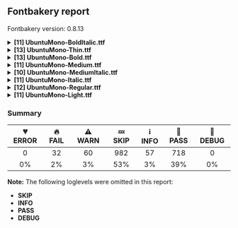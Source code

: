 ## Fontbakery report

Fontbakery version: 0.8.13

<details><summary><b>[11] UbuntuMono-BoldItalic.ttf</b></summary><div><details><summary>🔥 <b>FAIL:</b> Version format is correct in 'name' table? (<a href="https://font-bakery.readthedocs.io/en/stable/fontbakery/profiles/googlefonts.html#com.google.fonts/check/name/version_format">com.google.fonts/check/name/version_format</a>)</summary><div>


* 🔥 **FAIL** The NameID.VERSION_STRING (nameID=5) value must follow the pattern "Version X.Y" with X.Y greater than or equal to 1.000. Current version string is: "Version 0.869; ttfautohint (v1.8.4.7-5d5b)" [code: bad-version-strings]
</div></details><details><summary>🔥 <b>FAIL:</b> Copyright notices match canonical pattern in fonts (<a href="https://font-bakery.readthedocs.io/en/stable/fontbakery/profiles/googlefonts.html#com.google.fonts/check/font_copyright">com.google.fonts/check/font_copyright</a>)</summary><div>


* 🔥 **FAIL** Name Table entry: Copyright notices should match a pattern similar to: "Copyright 2019 The Familyname Project Authors (git url)"
But instead we have got:
"Copyright 2011, 2022, 2023 Canonical Ltd.  Licensed under the Ubuntu Font Licence 1.0" [code: bad-notice-format]
</div></details><details><summary>🔥 <b>FAIL:</b> Check if the vertical metrics of a family are similar to the same family hosted on Google Fonts. (<a href="https://font-bakery.readthedocs.io/en/stable/fontbakery/profiles/googlefonts.html#com.google.fonts/check/vertical_metrics_regressions">com.google.fonts/check/vertical_metrics_regressions</a>)</summary><div>


* 🔥 **FAIL** Ubuntu Mono Regular: OS/2 sTypoAscender is 932 when it should be 830 [code: bad-typo-ascender]
* 🔥 **FAIL** Ubuntu Mono Regular: OS/2 sTypoDescender is -189 when it should be -170 [code: bad-typo-descender]
* 🔥 **FAIL** Ubuntu Mono Regular: hhea Ascender is 932 when it should be 830 [code: bad-hhea-ascender]
* 🔥 **FAIL** Ubuntu Mono Regular: hhea Descender is -189 when it should be -170 [code: bad-hhea-descender]
</div></details><details><summary>🔥 <b>FAIL:</b> Checking correctness of monospaced metadata. (<a href="https://font-bakery.readthedocs.io/en/stable/fontbakery/profiles/name.html#com.google.fonts/check/monospace">com.google.fonts/check/monospace</a>)</summary><div>


* 🔥 **FAIL** The PANOSE numbers are incorrect for a monospaced font. Note: Family Type is set to 0, which does not seem right. [code: mono-bad-panose]
* ⚠ **WARN** The OpenType spec recomments at https://learn.microsoft.com/en-us/typography/opentype/spec/recom#hhea-table that hhea.numberOfHMetrics be set to 3 but this font has 1358 instead.
Please read https://github.com/fonttools/fonttools/issues/3014 to decide whether this makes sense for your font. [code: bad-numberOfHMetrics]
</div></details><details><summary>⚠ <b>WARN:</b> Glyphs are similiar to Google Fonts version? (<a href="https://font-bakery.readthedocs.io/en/stable/fontbakery/profiles/googlefonts.html#com.google.fonts/check/production_glyphs_similarity">com.google.fonts/check/production_glyphs_similarity</a>)</summary><div>


* ⚠ **WARN** Following glyphs differ greatly from Google Fonts version:
	* .notdef
	* A
	* AE
	* AEacute
	* Aacute
	* Abreve
	* Acircumflex
	* Adieresis
	* Agrave
	* Alpha and 999 more.

Use -F or --full-lists to disable shortening of long lists.
</div></details><details><summary>⚠ <b>WARN:</b> Ensure fonts have ScriptLangTags declared on the 'meta' table. (<a href="https://font-bakery.readthedocs.io/en/stable/fontbakery/profiles/googlefonts.html#com.google.fonts/check/meta/script_lang_tags">com.google.fonts/check/meta/script_lang_tags</a>)</summary><div>


* ⚠ **WARN** This font file does not have a 'meta' table. [code: lacks-meta-table]
</div></details><details><summary>⚠ <b>WARN:</b> Check font contains no unreachable glyphs (<a href="https://font-bakery.readthedocs.io/en/stable/fontbakery/profiles/universal.html#com.google.fonts/check/unreachable_glyphs">com.google.fonts/check/unreachable_glyphs</a>)</summary><div>


* ⚠ **WARN** The following glyphs could not be reached by codepoint or substitution rules:

	- IJacute

	- acute.asc

	- ampersand.001

	- caron.asc

	- circumflex.asc

	- eight_fraction_nine

	- f_i

	- f_l

	- five_fraction_nine

	- five_fraction_seven 

	- 11 more.

Use -F or --full-lists to disable shortening of long lists.
 [code: unreachable-glyphs]
</div></details><details><summary>⚠ <b>WARN:</b> Check if each glyph has the recommended amount of contours. (<a href="https://font-bakery.readthedocs.io/en/stable/fontbakery/profiles/universal.html#com.google.fonts/check/contour_count">com.google.fonts/check/contour_count</a>)</summary><div>


* ⚠ **WARN** This check inspects the glyph outlines and detects the total number of contours in each of them. The expected values are infered from the typical ammounts of contours observed in a large collection of reference font families. The divergences listed below may simply indicate a significantly different design on some of your glyphs. On the other hand, some of these may flag actual bugs in the font such as glyphs mapped to an incorrect codepoint. Please consider reviewing the design and codepoint assignment of these to make sure they are correct.

The following glyphs do not have the recommended number of contours:

	- Glyph name: uni0249	Contours detected: 3	Expected: 2

	- Glyph name: ltshade	Contours detected: 36	Expected: 46

	- Glyph name: shade	Contours detected: 72	Expected: 85

	- Glyph name: dkshade	Contours detected: 61	Expected: 73

	- Glyph name: dkshade	Contours detected: 61	Expected: 73

	- Glyph name: ltshade	Contours detected: 36	Expected: 46

	- Glyph name: shade	Contours detected: 72	Expected: 85 

	- Glyph name: uni0249	Contours detected: 3	Expected: 2
 [code: contour-count]
</div></details><details><summary>⚠ <b>WARN:</b> Does the font contain a soft hyphen? (<a href="https://font-bakery.readthedocs.io/en/stable/fontbakery/profiles/universal.html#com.google.fonts/check/soft_hyphen">com.google.fonts/check/soft_hyphen</a>)</summary><div>


* ⚠ **WARN** This font has a 'Soft Hyphen' character. [code: softhyphen]
</div></details><details><summary>⚠ <b>WARN:</b> Do any segments have colinear vectors? (<a href="https://font-bakery.readthedocs.io/en/stable/fontbakery/profiles/<Section: Outline Correctness Checks>.html#com.google.fonts/check/outline_colinear_vectors">com.google.fonts/check/outline_colinear_vectors</a>)</summary><div>


* ⚠ **WARN** The following glyphs have colinear vectors:

	* uni01CA (U+01CA): L<<158.0,440.0>--<120.0,283.0>> -> L<<120.0,283.0>--<52.0,0.0>>

	* uni01CA (U+01CA): L<<212.0,287.0>--<249.0,444.0>> -> L<<249.0,444.0>--<309.0,693.0>>

	* uni01CB (U+01CB): L<<169.0,440.0>--<129.0,279.0>> -> L<<129.0,279.0>--<62.0,0.0>> 

	* uni01CB (U+01CB): L<<222.0,287.0>--<257.0,432.0>> -> L<<257.0,432.0>--<319.0,693.0>> [code: found-colinear-vectors]
</div></details><details><summary>⚠ <b>WARN:</b> Do outlines contain any jaggy segments? (<a href="https://font-bakery.readthedocs.io/en/stable/fontbakery/profiles/<Section: Outline Correctness Checks>.html#com.google.fonts/check/outline_jaggy_segments">com.google.fonts/check/outline_jaggy_segments</a>)</summary><div>


* ⚠ **WARN** The following glyphs have jaggy segments:

	* M (U+004D): B<<417.0,272.0>-<452.0,408.0>-<486.0,544.0>>/L<<486.0,544.0>--<331.0,245.0>> = 13.365738317706885

	* Mu (U+039C): B<<417.0,272.0>-<452.0,408.0>-<486.0,544.0>>/L<<486.0,544.0>--<331.0,245.0>> = 13.365738317706885

	* W (U+0057): B<<189.5,421.0>-<155.0,285.0>-<120.0,149.0>>/B<<120.0,149.0>-<159.0,224.0>-<197.0,298.5>> = 13.04236869014117

	* Wacute (U+1E82): B<<189.5,421.0>-<155.0,285.0>-<120.0,149.0>>/B<<120.0,149.0>-<159.0,224.0>-<197.0,298.5>> = 13.04236869014117

	* Wcircumflex (U+0174): B<<189.5,421.0>-<155.0,285.0>-<120.0,149.0>>/B<<120.0,149.0>-<159.0,224.0>-<197.0,298.5>> = 13.04236869014117

	* Wdieresis (U+1E84): B<<189.5,421.0>-<155.0,285.0>-<120.0,149.0>>/B<<120.0,149.0>-<159.0,224.0>-<197.0,298.5>> = 13.04236869014117

	* Wgrave (U+1E80): B<<189.5,421.0>-<155.0,285.0>-<120.0,149.0>>/B<<120.0,149.0>-<159.0,224.0>-<197.0,298.5>> = 13.04236869014117

	* uni01CA (U+01CA): B<<155.0,318.5>-<156.0,372.0>-<158.0,440.0>>/L<<158.0,440.0>--<120.0,283.0>> = 11.92141873635303

	* uni01CB (U+01CB): B<<166.0,318.5>-<167.0,372.0>-<169.0,440.0>>/L<<169.0,440.0>--<129.0,279.0>> = 12.26779345018865

	* uni041C (U+041C): B<<417.0,272.0>-<452.0,408.0>-<486.0,544.0>>/L<<486.0,544.0>--<331.0,245.0>> = 13.365738317706885 

	* 11 more.

Use -F or --full-lists to disable shortening of long lists. [code: found-jaggy-segments]
</div></details><br></div></details><details><summary><b>[13] UbuntuMono-Thin.ttf</b></summary><div><details><summary>🔥 <b>FAIL:</b> Version format is correct in 'name' table? (<a href="https://font-bakery.readthedocs.io/en/stable/fontbakery/profiles/googlefonts.html#com.google.fonts/check/name/version_format">com.google.fonts/check/name/version_format</a>)</summary><div>


* 🔥 **FAIL** The NameID.VERSION_STRING (nameID=5) value must follow the pattern "Version X.Y" with X.Y greater than or equal to 1.000. Current version string is: "Version 0.869; ttfautohint (v1.8.4.7-5d5b)" [code: bad-version-strings]
</div></details><details><summary>🔥 <b>FAIL:</b> Copyright notices match canonical pattern in fonts (<a href="https://font-bakery.readthedocs.io/en/stable/fontbakery/profiles/googlefonts.html#com.google.fonts/check/font_copyright">com.google.fonts/check/font_copyright</a>)</summary><div>


* 🔥 **FAIL** Name Table entry: Copyright notices should match a pattern similar to: "Copyright 2019 The Familyname Project Authors (git url)"
But instead we have got:
"Copyright 2011, 2022, 2023 Canonical Ltd.  Licensed under the Ubuntu Font Licence 1.0" [code: bad-notice-format]
</div></details><details><summary>🔥 <b>FAIL:</b> Check if the vertical metrics of a family are similar to the same family hosted on Google Fonts. (<a href="https://font-bakery.readthedocs.io/en/stable/fontbakery/profiles/googlefonts.html#com.google.fonts/check/vertical_metrics_regressions">com.google.fonts/check/vertical_metrics_regressions</a>)</summary><div>


* 🔥 **FAIL** Ubuntu Mono Regular: OS/2 sTypoAscender is 932 when it should be 830 [code: bad-typo-ascender]
* 🔥 **FAIL** Ubuntu Mono Regular: OS/2 sTypoDescender is -189 when it should be -170 [code: bad-typo-descender]
* 🔥 **FAIL** Ubuntu Mono Regular: hhea Ascender is 932 when it should be 830 [code: bad-hhea-ascender]
* 🔥 **FAIL** Ubuntu Mono Regular: hhea Descender is -189 when it should be -170 [code: bad-hhea-descender]
</div></details><details><summary>🔥 <b>FAIL:</b> Checking correctness of monospaced metadata. (<a href="https://font-bakery.readthedocs.io/en/stable/fontbakery/profiles/name.html#com.google.fonts/check/monospace">com.google.fonts/check/monospace</a>)</summary><div>


* 🔥 **FAIL** The PANOSE numbers are incorrect for a monospaced font. Note: Family Type is set to 0, which does not seem right. [code: mono-bad-panose]
* ⚠ **WARN** The OpenType spec recomments at https://learn.microsoft.com/en-us/typography/opentype/spec/recom#hhea-table that hhea.numberOfHMetrics be set to 3 but this font has 1356 instead.
Please read https://github.com/fonttools/fonttools/issues/3014 to decide whether this makes sense for your font. [code: bad-numberOfHMetrics]
</div></details><details><summary>⚠ <b>WARN:</b> Ensure fonts have ScriptLangTags declared on the 'meta' table. (<a href="https://font-bakery.readthedocs.io/en/stable/fontbakery/profiles/googlefonts.html#com.google.fonts/check/meta/script_lang_tags">com.google.fonts/check/meta/script_lang_tags</a>)</summary><div>


* ⚠ **WARN** This font file does not have a 'meta' table. [code: lacks-meta-table]
</div></details><details><summary>⚠ <b>WARN:</b> Check font contains no unreachable glyphs (<a href="https://font-bakery.readthedocs.io/en/stable/fontbakery/profiles/universal.html#com.google.fonts/check/unreachable_glyphs">com.google.fonts/check/unreachable_glyphs</a>)</summary><div>


* ⚠ **WARN** The following glyphs could not be reached by codepoint or substitution rules:

	- IJacute

	- acute.asc

	- caron.asc

	- circumflex.asc

	- eight_fraction_nine

	- f_i

	- f_l

	- five_fraction_nine

	- five_fraction_seven

	- four_fraction_nine 

	- 10 more.

Use -F or --full-lists to disable shortening of long lists.
 [code: unreachable-glyphs]
</div></details><details><summary>⚠ <b>WARN:</b> Check if each glyph has the recommended amount of contours. (<a href="https://font-bakery.readthedocs.io/en/stable/fontbakery/profiles/universal.html#com.google.fonts/check/contour_count">com.google.fonts/check/contour_count</a>)</summary><div>


* ⚠ **WARN** This check inspects the glyph outlines and detects the total number of contours in each of them. The expected values are infered from the typical ammounts of contours observed in a large collection of reference font families. The divergences listed below may simply indicate a significantly different design on some of your glyphs. On the other hand, some of these may flag actual bugs in the font such as glyphs mapped to an incorrect codepoint. Please consider reviewing the design and codepoint assignment of these to make sure they are correct.

The following glyphs do not have the recommended number of contours:

	- Glyph name: uni0249	Contours detected: 3	Expected: 2

	- Glyph name: ltshade	Contours detected: 36	Expected: 46

	- Glyph name: shade	Contours detected: 72	Expected: 85

	- Glyph name: dkshade	Contours detected: 61	Expected: 73

	- Glyph name: dkshade	Contours detected: 61	Expected: 73

	- Glyph name: ltshade	Contours detected: 36	Expected: 46

	- Glyph name: shade	Contours detected: 72	Expected: 85 

	- Glyph name: uni0249	Contours detected: 3	Expected: 2
 [code: contour-count]
</div></details><details><summary>⚠ <b>WARN:</b> Does the font contain a soft hyphen? (<a href="https://font-bakery.readthedocs.io/en/stable/fontbakery/profiles/universal.html#com.google.fonts/check/soft_hyphen">com.google.fonts/check/soft_hyphen</a>)</summary><div>


* ⚠ **WARN** This font has a 'Soft Hyphen' character. [code: softhyphen]
</div></details><details><summary>⚠ <b>WARN:</b> Check glyphs in mark glyph class are non-spacing. (<a href="https://font-bakery.readthedocs.io/en/stable/fontbakery/profiles/gdef.html#com.google.fonts/check/gdef_spacing_marks">com.google.fonts/check/gdef_spacing_marks</a>)</summary><div>


* ⚠ **WARN** The following spacing glyphs may be in the GDEF mark glyph class by mistake:
	 tonos.cap (unencoded) [code: spacing-mark-glyphs]
</div></details><details><summary>⚠ <b>WARN:</b> Are any segments inordinately short? (<a href="https://font-bakery.readthedocs.io/en/stable/fontbakery/profiles/<Section: Outline Correctness Checks>.html#com.google.fonts/check/outline_short_segments">com.google.fonts/check/outline_short_segments</a>)</summary><div>


* ⚠ **WARN** The following glyphs have segments which seem very short:

	* two (U+0032) contains a short segment B<<106.0,0.0>-<105.0,9.0>-<105.0,14.0>>

	* two (U+0032) contains a short segment B<<105.0,14.0>-<105.0,19.0>-<105.0,24.0>>

	* three (U+0033) contains a short segment L<<211.0,386.0>--<222.0,386.0>>

	* sterling (U+00A3) contains a short segment L<<196.0,321.0>--<196.0,311.0>>

	* ae (U+00E6) contains a short segment B<<531.5,267.5>-<531.0,261.0>-<531.0,256.0>>

	* Aogonek (U+0104) contains a short segment B<<515.0,-159.0>-<522.0,-159.0>-<530.0,-157.5>>

	* aogonek (U+0105) contains a short segment B<<431.0,-155.0>-<438.0,-155.0>-<446.0,-153.5>>

	* Eogonek (U+0118) contains a short segment B<<463.0,-155.0>-<470.0,-155.0>-<478.0,-153.5>>

	* Eogonek (U+0118) contains a short segment B<<478.0,-153.5>-<486.0,-152.0>-<496.0,-150.0>>

	* eogonek (U+0119) contains a short segment B<<413.0,-155.0>-<420.0,-155.0>-<428.0,-153.5>> 

	* 68 more.

Use -F or --full-lists to disable shortening of long lists. [code: found-short-segments]
</div></details><details><summary>⚠ <b>WARN:</b> Do any segments have colinear vectors? (<a href="https://font-bakery.readthedocs.io/en/stable/fontbakery/profiles/<Section: Outline Correctness Checks>.html#com.google.fonts/check/outline_colinear_vectors">com.google.fonts/check/outline_colinear_vectors</a>)</summary><div>


* ⚠ **WARN** The following glyphs have colinear vectors:

	* uni01CA (U+01CA): L<<269.0,98.0>--<266.0,177.0>> -> L<<266.0,177.0>--<266.0,693.0>>

	* uni01CA (U+01CA): L<<89.0,619.0>--<92.0,525.0>> -> L<<92.0,525.0>--<92.0,0.0>>

	* uni01CB (U+01CB): L<<100.0,619.0>--<103.0,525.0>> -> L<<103.0,525.0>--<103.0,0.0>>

	* uni01CB (U+01CB): L<<280.0,98.0>--<277.0,177.0>> -> L<<277.0,177.0>--<277.0,693.0>>

	* uni2116 (U+2116): L<<259.0,98.0>--<256.0,177.0>> -> L<<256.0,177.0>--<256.0,693.0>> 

	* uni2116 (U+2116): L<<84.0,619.0>--<87.0,525.0>> -> L<<87.0,525.0>--<87.0,0.0>> [code: found-colinear-vectors]
</div></details><details><summary>⚠ <b>WARN:</b> Do outlines contain any jaggy segments? (<a href="https://font-bakery.readthedocs.io/en/stable/fontbakery/profiles/<Section: Outline Correctness Checks>.html#com.google.fonts/check/outline_jaggy_segments">com.google.fonts/check/outline_jaggy_segments</a>)</summary><div>


* ⚠ **WARN** The following glyphs have jaggy segments:

	* uni01CA (U+01CA): B<<176.5,310.0>-<133.0,465.0>-<89.0,619.0>>/L<<89.0,619.0>--<92.0,525.0>> = 14.117427656617828

	* uni01CA (U+01CA): L<<103.0,693.0>--<269.0,98.0>>/L<<269.0,98.0>--<266.0,177.0>> = 13.413911493807218

	* uni01CB (U+01CB): B<<187.5,310.0>-<144.0,465.0>-<100.0,619.0>>/L<<100.0,619.0>--<103.0,525.0>> = 14.117427656617828

	* uni01CB (U+01CB): L<<114.0,693.0>--<280.0,98.0>>/L<<280.0,98.0>--<277.0,177.0>> = 13.413911493807218

	* uni2116 (U+2116): L<<253.0,0.0>--<84.0,619.0>>/L<<84.0,619.0>--<87.0,525.0>> = 13.442813602023904 

	* uni2116 (U+2116): L<<98.0,693.0>--<259.0,98.0>>/L<<259.0,98.0>--<256.0,177.0>> = 12.966239720466854 [code: found-jaggy-segments]
</div></details><details><summary>⚠ <b>WARN:</b> Do outlines contain any semi-vertical or semi-horizontal lines? (<a href="https://font-bakery.readthedocs.io/en/stable/fontbakery/profiles/<Section: Outline Correctness Checks>.html#com.google.fonts/check/outline_semi_vertical">com.google.fonts/check/outline_semi_vertical</a>)</summary><div>


* ⚠ **WARN** The following glyphs have semi-vertical/semi-horizontal lines:

	* I (U+0049): L<<262.0,31.0>--<263.0,662.0>>

	* I (U+0049): L<<298.0,662.0>--<297.0,31.0>>

	* Iacute (U+00CD): L<<262.0,31.0>--<263.0,662.0>>

	* Iacute (U+00CD): L<<298.0,662.0>--<297.0,31.0>>

	* Ibreve (U+012C): L<<262.0,31.0>--<263.0,662.0>>

	* Ibreve (U+012C): L<<298.0,662.0>--<297.0,31.0>>

	* Icircumflex (U+00CE): L<<262.0,31.0>--<263.0,662.0>>

	* Icircumflex (U+00CE): L<<298.0,662.0>--<297.0,31.0>>

	* Idieresis (U+00CF): L<<262.0,31.0>--<263.0,662.0>>

	* Idieresis (U+00CF): L<<298.0,662.0>--<297.0,31.0>> 

	* 63 more.

Use -F or --full-lists to disable shortening of long lists. [code: found-semi-vertical]
</div></details><br></div></details><details><summary><b>[13] UbuntuMono-Bold.ttf</b></summary><div><details><summary>🔥 <b>FAIL:</b> Version format is correct in 'name' table? (<a href="https://font-bakery.readthedocs.io/en/stable/fontbakery/profiles/googlefonts.html#com.google.fonts/check/name/version_format">com.google.fonts/check/name/version_format</a>)</summary><div>


* 🔥 **FAIL** The NameID.VERSION_STRING (nameID=5) value must follow the pattern "Version X.Y" with X.Y greater than or equal to 1.000. Current version string is: "Version 0.869; ttfautohint (v1.8.4.7-5d5b)" [code: bad-version-strings]
</div></details><details><summary>🔥 <b>FAIL:</b> Copyright notices match canonical pattern in fonts (<a href="https://font-bakery.readthedocs.io/en/stable/fontbakery/profiles/googlefonts.html#com.google.fonts/check/font_copyright">com.google.fonts/check/font_copyright</a>)</summary><div>


* 🔥 **FAIL** Name Table entry: Copyright notices should match a pattern similar to: "Copyright 2019 The Familyname Project Authors (git url)"
But instead we have got:
"Copyright 2011, 2022, 2023 Canonical Ltd.  Licensed under the Ubuntu Font Licence 1.0" [code: bad-notice-format]
</div></details><details><summary>🔥 <b>FAIL:</b> Check if the vertical metrics of a family are similar to the same family hosted on Google Fonts. (<a href="https://font-bakery.readthedocs.io/en/stable/fontbakery/profiles/googlefonts.html#com.google.fonts/check/vertical_metrics_regressions">com.google.fonts/check/vertical_metrics_regressions</a>)</summary><div>


* 🔥 **FAIL** Ubuntu Mono Regular: OS/2 sTypoAscender is 932 when it should be 830 [code: bad-typo-ascender]
* 🔥 **FAIL** Ubuntu Mono Regular: OS/2 sTypoDescender is -189 when it should be -170 [code: bad-typo-descender]
* 🔥 **FAIL** Ubuntu Mono Regular: hhea Ascender is 932 when it should be 830 [code: bad-hhea-ascender]
* 🔥 **FAIL** Ubuntu Mono Regular: hhea Descender is -189 when it should be -170 [code: bad-hhea-descender]
</div></details><details><summary>🔥 <b>FAIL:</b> Checking correctness of monospaced metadata. (<a href="https://font-bakery.readthedocs.io/en/stable/fontbakery/profiles/name.html#com.google.fonts/check/monospace">com.google.fonts/check/monospace</a>)</summary><div>


* 🔥 **FAIL** The PANOSE numbers are incorrect for a monospaced font. Note: Family Type is set to 0, which does not seem right. [code: mono-bad-panose]
* ⚠ **WARN** The OpenType spec recomments at https://learn.microsoft.com/en-us/typography/opentype/spec/recom#hhea-table that hhea.numberOfHMetrics be set to 3 but this font has 1356 instead.
Please read https://github.com/fonttools/fonttools/issues/3014 to decide whether this makes sense for your font. [code: bad-numberOfHMetrics]
</div></details><details><summary>⚠ <b>WARN:</b> Glyphs are similiar to Google Fonts version? (<a href="https://font-bakery.readthedocs.io/en/stable/fontbakery/profiles/googlefonts.html#com.google.fonts/check/production_glyphs_similarity">com.google.fonts/check/production_glyphs_similarity</a>)</summary><div>


* ⚠ **WARN** Following glyphs differ greatly from Google Fonts version:
	* .notdef
	* A
	* AE
	* AEacute
	* Aacute
	* Abreve
	* Acircumflex
	* Adieresis
	* Agrave
	* Alpha and 1000 more.

Use -F or --full-lists to disable shortening of long lists.
</div></details><details><summary>⚠ <b>WARN:</b> Ensure fonts have ScriptLangTags declared on the 'meta' table. (<a href="https://font-bakery.readthedocs.io/en/stable/fontbakery/profiles/googlefonts.html#com.google.fonts/check/meta/script_lang_tags">com.google.fonts/check/meta/script_lang_tags</a>)</summary><div>


* ⚠ **WARN** This font file does not have a 'meta' table. [code: lacks-meta-table]
</div></details><details><summary>⚠ <b>WARN:</b> Check font contains no unreachable glyphs (<a href="https://font-bakery.readthedocs.io/en/stable/fontbakery/profiles/universal.html#com.google.fonts/check/unreachable_glyphs">com.google.fonts/check/unreachable_glyphs</a>)</summary><div>


* ⚠ **WARN** The following glyphs could not be reached by codepoint or substitution rules:

	- IJacute

	- acute.asc

	- caron.asc

	- circumflex.asc

	- eight_fraction_nine

	- f_i

	- f_l

	- five_fraction_nine

	- five_fraction_seven

	- four_fraction_nine 

	- 10 more.

Use -F or --full-lists to disable shortening of long lists.
 [code: unreachable-glyphs]
</div></details><details><summary>⚠ <b>WARN:</b> Check if each glyph has the recommended amount of contours. (<a href="https://font-bakery.readthedocs.io/en/stable/fontbakery/profiles/universal.html#com.google.fonts/check/contour_count">com.google.fonts/check/contour_count</a>)</summary><div>


* ⚠ **WARN** This check inspects the glyph outlines and detects the total number of contours in each of them. The expected values are infered from the typical ammounts of contours observed in a large collection of reference font families. The divergences listed below may simply indicate a significantly different design on some of your glyphs. On the other hand, some of these may flag actual bugs in the font such as glyphs mapped to an incorrect codepoint. Please consider reviewing the design and codepoint assignment of these to make sure they are correct.

The following glyphs do not have the recommended number of contours:

	- Glyph name: uni0249	Contours detected: 3	Expected: 2

	- Glyph name: ltshade	Contours detected: 36	Expected: 46

	- Glyph name: shade	Contours detected: 72	Expected: 85

	- Glyph name: dkshade	Contours detected: 61	Expected: 73

	- Glyph name: dkshade	Contours detected: 61	Expected: 73

	- Glyph name: ltshade	Contours detected: 36	Expected: 46

	- Glyph name: shade	Contours detected: 72	Expected: 85 

	- Glyph name: uni0249	Contours detected: 3	Expected: 2
 [code: contour-count]
</div></details><details><summary>⚠ <b>WARN:</b> Does the font contain a soft hyphen? (<a href="https://font-bakery.readthedocs.io/en/stable/fontbakery/profiles/universal.html#com.google.fonts/check/soft_hyphen">com.google.fonts/check/soft_hyphen</a>)</summary><div>


* ⚠ **WARN** This font has a 'Soft Hyphen' character. [code: softhyphen]
</div></details><details><summary>⚠ <b>WARN:</b> Check glyphs in mark glyph class are non-spacing. (<a href="https://font-bakery.readthedocs.io/en/stable/fontbakery/profiles/gdef.html#com.google.fonts/check/gdef_spacing_marks">com.google.fonts/check/gdef_spacing_marks</a>)</summary><div>


* ⚠ **WARN** The following spacing glyphs may be in the GDEF mark glyph class by mistake:
	 tonos.cap (unencoded) [code: spacing-mark-glyphs]
</div></details><details><summary>⚠ <b>WARN:</b> Do any segments have colinear vectors? (<a href="https://font-bakery.readthedocs.io/en/stable/fontbakery/profiles/<Section: Outline Correctness Checks>.html#com.google.fonts/check/outline_colinear_vectors">com.google.fonts/check/outline_colinear_vectors</a>)</summary><div>


* ⚠ **WARN** The following glyphs have colinear vectors:

	* uni2713 (U+2713): L<<203.0,258.0>--<221.0,287.0>> -> L<<221.0,287.0>--<474.0,631.0>> 

	* uni2713 (U+2713): L<<88.0,412.0>--<184.0,286.0>> -> L<<184.0,286.0>--<203.0,258.0>> [code: found-colinear-vectors]
</div></details><details><summary>⚠ <b>WARN:</b> Do outlines contain any jaggy segments? (<a href="https://font-bakery.readthedocs.io/en/stable/fontbakery/profiles/<Section: Outline Correctness Checks>.html#com.google.fonts/check/outline_jaggy_segments">com.google.fonts/check/outline_jaggy_segments</a>)</summary><div>


* ⚠ **WARN** The following glyphs have jaggy segments:

	* AE (U+00C6): L<<286.0,274.0>--<286.0,600.0>>/B<<286.0,600.0>-<267.0,524.0>-<247.5,445.5>> = 14.036243467926457

	* AEacute (U+01FC): L<<286.0,274.0>--<286.0,600.0>>/B<<286.0,600.0>-<267.0,524.0>-<247.5,445.5>> = 14.036243467926457

	* uni01CA (U+01CA): B<<145.0,318.5>-<133.0,372.0>-<118.0,440.0>>/L<<118.0,440.0>--<118.0,0.0>> = 12.439562018846544

	* uni01CB (U+01CB): B<<145.0,318.5>-<133.0,372.0>-<118.0,440.0>>/L<<118.0,440.0>--<118.0,0.0>> = 12.439562018846544

	* uni01E2 (U+01E2): L<<286.0,274.0>--<286.0,600.0>>/B<<286.0,600.0>-<267.0,524.0>-<247.5,445.5>> = 14.036243467926457

	* uni04CD (U+04CD): L<<220.0,245.0>--<152.0,539.0>>/L<<152.0,539.0>--<152.0,0.0>> = 13.023079670604968

	* uni04CD (U+04CD): L<<394.0,0.0>--<394.0,539.0>>/L<<394.0,539.0>--<319.0,245.0>> = 14.311041262606418

	* uni04CE (U+04CE): B<<186.0,221.0>-<170.0,296.0>-<153.0,372.0>>/L<<153.0,372.0>--<153.0,0.0>> = 12.60860679336622

	* uni04CE (U+04CE): L<<395.0,0.0>--<395.0,372.0>>/B<<395.0,372.0>-<376.0,296.0>-<357.0,221.0>> = 14.036243467926457 

	* uni04D4 (U+04D4): L<<286.0,274.0>--<286.0,600.0>>/B<<286.0,600.0>-<267.0,524.0>-<247.5,445.5>> = 14.036243467926457 [code: found-jaggy-segments]
</div></details><details><summary>⚠ <b>WARN:</b> Do outlines contain any semi-vertical or semi-horizontal lines? (<a href="https://font-bakery.readthedocs.io/en/stable/fontbakery/profiles/<Section: Outline Correctness Checks>.html#com.google.fonts/check/outline_semi_vertical">com.google.fonts/check/outline_semi_vertical</a>)</summary><div>


* ⚠ **WARN** The following glyphs have semi-vertical/semi-horizontal lines:

	* kgreenlandic (U+0138): L<<71.0,525.0>--<209.0,526.0>> [code: found-semi-vertical]
</div></details><br></div></details><details><summary><b>[11] UbuntuMono-Medium.ttf</b></summary><div><details><summary>🔥 <b>FAIL:</b> Version format is correct in 'name' table? (<a href="https://font-bakery.readthedocs.io/en/stable/fontbakery/profiles/googlefonts.html#com.google.fonts/check/name/version_format">com.google.fonts/check/name/version_format</a>)</summary><div>


* 🔥 **FAIL** The NameID.VERSION_STRING (nameID=5) value must follow the pattern "Version X.Y" with X.Y greater than or equal to 1.000. Current version string is: "Version 0.869; ttfautohint (v1.8.4.7-5d5b)" [code: bad-version-strings]
</div></details><details><summary>🔥 <b>FAIL:</b> Copyright notices match canonical pattern in fonts (<a href="https://font-bakery.readthedocs.io/en/stable/fontbakery/profiles/googlefonts.html#com.google.fonts/check/font_copyright">com.google.fonts/check/font_copyright</a>)</summary><div>


* 🔥 **FAIL** Name Table entry: Copyright notices should match a pattern similar to: "Copyright 2019 The Familyname Project Authors (git url)"
But instead we have got:
"Copyright 2011, 2022, 2023 Canonical Ltd.  Licensed under the Ubuntu Font Licence 1.0" [code: bad-notice-format]
</div></details><details><summary>🔥 <b>FAIL:</b> Check if the vertical metrics of a family are similar to the same family hosted on Google Fonts. (<a href="https://font-bakery.readthedocs.io/en/stable/fontbakery/profiles/googlefonts.html#com.google.fonts/check/vertical_metrics_regressions">com.google.fonts/check/vertical_metrics_regressions</a>)</summary><div>


* 🔥 **FAIL** Ubuntu Mono Regular: OS/2 sTypoAscender is 932 when it should be 830 [code: bad-typo-ascender]
* 🔥 **FAIL** Ubuntu Mono Regular: OS/2 sTypoDescender is -189 when it should be -170 [code: bad-typo-descender]
* 🔥 **FAIL** Ubuntu Mono Regular: hhea Ascender is 932 when it should be 830 [code: bad-hhea-ascender]
* 🔥 **FAIL** Ubuntu Mono Regular: hhea Descender is -189 when it should be -170 [code: bad-hhea-descender]
</div></details><details><summary>🔥 <b>FAIL:</b> Checking correctness of monospaced metadata. (<a href="https://font-bakery.readthedocs.io/en/stable/fontbakery/profiles/name.html#com.google.fonts/check/monospace">com.google.fonts/check/monospace</a>)</summary><div>


* 🔥 **FAIL** The PANOSE numbers are incorrect for a monospaced font. Note: Family Type is set to 0, which does not seem right. [code: mono-bad-panose]
* ⚠ **WARN** The OpenType spec recomments at https://learn.microsoft.com/en-us/typography/opentype/spec/recom#hhea-table that hhea.numberOfHMetrics be set to 3 but this font has 1356 instead.
Please read https://github.com/fonttools/fonttools/issues/3014 to decide whether this makes sense for your font. [code: bad-numberOfHMetrics]
</div></details><details><summary>⚠ <b>WARN:</b> Ensure fonts have ScriptLangTags declared on the 'meta' table. (<a href="https://font-bakery.readthedocs.io/en/stable/fontbakery/profiles/googlefonts.html#com.google.fonts/check/meta/script_lang_tags">com.google.fonts/check/meta/script_lang_tags</a>)</summary><div>


* ⚠ **WARN** This font file does not have a 'meta' table. [code: lacks-meta-table]
</div></details><details><summary>⚠ <b>WARN:</b> Check font contains no unreachable glyphs (<a href="https://font-bakery.readthedocs.io/en/stable/fontbakery/profiles/universal.html#com.google.fonts/check/unreachable_glyphs">com.google.fonts/check/unreachable_glyphs</a>)</summary><div>


* ⚠ **WARN** The following glyphs could not be reached by codepoint or substitution rules:

	- IJacute

	- acute.asc

	- caron.asc

	- circumflex.asc

	- eight_fraction_nine

	- f_i

	- f_l

	- five_fraction_nine

	- five_fraction_seven

	- four_fraction_nine 

	- 10 more.

Use -F or --full-lists to disable shortening of long lists.
 [code: unreachable-glyphs]
</div></details><details><summary>⚠ <b>WARN:</b> Check if each glyph has the recommended amount of contours. (<a href="https://font-bakery.readthedocs.io/en/stable/fontbakery/profiles/universal.html#com.google.fonts/check/contour_count">com.google.fonts/check/contour_count</a>)</summary><div>


* ⚠ **WARN** This check inspects the glyph outlines and detects the total number of contours in each of them. The expected values are infered from the typical ammounts of contours observed in a large collection of reference font families. The divergences listed below may simply indicate a significantly different design on some of your glyphs. On the other hand, some of these may flag actual bugs in the font such as glyphs mapped to an incorrect codepoint. Please consider reviewing the design and codepoint assignment of these to make sure they are correct.

The following glyphs do not have the recommended number of contours:

	- Glyph name: uni0249	Contours detected: 3	Expected: 2

	- Glyph name: ltshade	Contours detected: 36	Expected: 46

	- Glyph name: shade	Contours detected: 72	Expected: 85

	- Glyph name: dkshade	Contours detected: 61	Expected: 73

	- Glyph name: dkshade	Contours detected: 61	Expected: 73

	- Glyph name: ltshade	Contours detected: 36	Expected: 46

	- Glyph name: shade	Contours detected: 72	Expected: 85 

	- Glyph name: uni0249	Contours detected: 3	Expected: 2
 [code: contour-count]
</div></details><details><summary>⚠ <b>WARN:</b> Does the font contain a soft hyphen? (<a href="https://font-bakery.readthedocs.io/en/stable/fontbakery/profiles/universal.html#com.google.fonts/check/soft_hyphen">com.google.fonts/check/soft_hyphen</a>)</summary><div>


* ⚠ **WARN** This font has a 'Soft Hyphen' character. [code: softhyphen]
</div></details><details><summary>⚠ <b>WARN:</b> Check glyphs in mark glyph class are non-spacing. (<a href="https://font-bakery.readthedocs.io/en/stable/fontbakery/profiles/gdef.html#com.google.fonts/check/gdef_spacing_marks">com.google.fonts/check/gdef_spacing_marks</a>)</summary><div>


* ⚠ **WARN** The following spacing glyphs may be in the GDEF mark glyph class by mistake:
	 tonos.cap (unencoded) [code: spacing-mark-glyphs]
</div></details><details><summary>⚠ <b>WARN:</b> Do any segments have colinear vectors? (<a href="https://font-bakery.readthedocs.io/en/stable/fontbakery/profiles/<Section: Outline Correctness Checks>.html#com.google.fonts/check/outline_colinear_vectors">com.google.fonts/check/outline_colinear_vectors</a>)</summary><div>


* ⚠ **WARN** The following glyphs have colinear vectors:

	* uni01CA (U+01CA): L<<108.0,468.0>--<113.0,269.0>> -> L<<113.0,269.0>--<113.0,0.0>>

	* uni01CA (U+01CA): L<<232.0,238.0>--<225.0,429.0>> -> L<<225.0,429.0>--<225.0,693.0>>

	* uni01CB (U+01CB): L<<108.0,468.0>--<113.0,281.0>> -> L<<113.0,281.0>--<113.0,0.0>>

	* uni01CB (U+01CB): L<<232.0,238.0>--<225.0,415.0>> -> L<<225.0,415.0>--<225.0,693.0>>

	* uni2116 (U+2116): L<<105.0,452.0>--<111.0,270.0>> -> L<<111.0,270.0>--<111.0,0.0>>

	* uni2116 (U+2116): L<<230.0,255.0>--<224.0,418.0>> -> L<<224.0,418.0>--<224.0,693.0>>

	* uni2713 (U+2713): L<<205.0,226.0>--<217.0,243.0>> -> L<<217.0,243.0>--<485.0,602.0>> 

	* uni2713 (U+2713): L<<83.0,383.0>--<193.0,243.0>> -> L<<193.0,243.0>--<205.0,226.0>> [code: found-colinear-vectors]
</div></details><details><summary>⚠ <b>WARN:</b> Do outlines contain any jaggy segments? (<a href="https://font-bakery.readthedocs.io/en/stable/fontbakery/profiles/<Section: Outline Correctness Checks>.html#com.google.fonts/check/outline_jaggy_segments">com.google.fonts/check/outline_jaggy_segments</a>)</summary><div>


* ⚠ **WARN** The following glyphs have jaggy segments:

	* uni01CA (U+01CA): B<<147.5,308.0>-<128.0,383.0>-<108.0,468.0>>/L<<108.0,468.0>--<113.0,269.0>> = 11.801230287304806

	* uni01CA (U+01CA): L<<110.0,693.0>--<232.0,238.0>>/L<<232.0,238.0>--<225.0,429.0>> = 12.910859041736162

	* uni01CB (U+01CB): B<<147.5,308.0>-<128.0,383.0>-<108.0,468.0>>/L<<108.0,468.0>--<113.0,281.0>> = 11.708912123176166

	* uni01CB (U+01CB): L<<110.0,693.0>--<232.0,238.0>>/L<<232.0,238.0>--<225.0,415.0>> = 12.745010426716286

	* uni2116 (U+2116): L<<106.0,693.0>--<230.0,255.0>>/L<<230.0,255.0>--<224.0,418.0>> = 13.698988776330973 

	* uni2116 (U+2116): L<<229.0,0.0>--<105.0,452.0>>/L<<105.0,452.0>--<111.0,270.0>> = 13.452702757263976 [code: found-jaggy-segments]
</div></details><br></div></details><details><summary><b>[10] UbuntuMono-MediumItalic.ttf</b></summary><div><details><summary>🔥 <b>FAIL:</b> Version format is correct in 'name' table? (<a href="https://font-bakery.readthedocs.io/en/stable/fontbakery/profiles/googlefonts.html#com.google.fonts/check/name/version_format">com.google.fonts/check/name/version_format</a>)</summary><div>


* 🔥 **FAIL** The NameID.VERSION_STRING (nameID=5) value must follow the pattern "Version X.Y" with X.Y greater than or equal to 1.000. Current version string is: "Version 0.869; ttfautohint (v1.8.4.7-5d5b)" [code: bad-version-strings]
</div></details><details><summary>🔥 <b>FAIL:</b> Copyright notices match canonical pattern in fonts (<a href="https://font-bakery.readthedocs.io/en/stable/fontbakery/profiles/googlefonts.html#com.google.fonts/check/font_copyright">com.google.fonts/check/font_copyright</a>)</summary><div>


* 🔥 **FAIL** Name Table entry: Copyright notices should match a pattern similar to: "Copyright 2019 The Familyname Project Authors (git url)"
But instead we have got:
"Copyright 2011, 2022, 2023 Canonical Ltd.  Licensed under the Ubuntu Font Licence 1.0" [code: bad-notice-format]
</div></details><details><summary>🔥 <b>FAIL:</b> Check if the vertical metrics of a family are similar to the same family hosted on Google Fonts. (<a href="https://font-bakery.readthedocs.io/en/stable/fontbakery/profiles/googlefonts.html#com.google.fonts/check/vertical_metrics_regressions">com.google.fonts/check/vertical_metrics_regressions</a>)</summary><div>


* 🔥 **FAIL** Ubuntu Mono Regular: OS/2 sTypoAscender is 932 when it should be 830 [code: bad-typo-ascender]
* 🔥 **FAIL** Ubuntu Mono Regular: OS/2 sTypoDescender is -189 when it should be -170 [code: bad-typo-descender]
* 🔥 **FAIL** Ubuntu Mono Regular: hhea Ascender is 932 when it should be 830 [code: bad-hhea-ascender]
* 🔥 **FAIL** Ubuntu Mono Regular: hhea Descender is -189 when it should be -170 [code: bad-hhea-descender]
</div></details><details><summary>🔥 <b>FAIL:</b> Checking correctness of monospaced metadata. (<a href="https://font-bakery.readthedocs.io/en/stable/fontbakery/profiles/name.html#com.google.fonts/check/monospace">com.google.fonts/check/monospace</a>)</summary><div>


* 🔥 **FAIL** The PANOSE numbers are incorrect for a monospaced font. Note: Family Type is set to 0, which does not seem right. [code: mono-bad-panose]
* ⚠ **WARN** The OpenType spec recomments at https://learn.microsoft.com/en-us/typography/opentype/spec/recom#hhea-table that hhea.numberOfHMetrics be set to 3 but this font has 1358 instead.
Please read https://github.com/fonttools/fonttools/issues/3014 to decide whether this makes sense for your font. [code: bad-numberOfHMetrics]
</div></details><details><summary>⚠ <b>WARN:</b> Ensure fonts have ScriptLangTags declared on the 'meta' table. (<a href="https://font-bakery.readthedocs.io/en/stable/fontbakery/profiles/googlefonts.html#com.google.fonts/check/meta/script_lang_tags">com.google.fonts/check/meta/script_lang_tags</a>)</summary><div>


* ⚠ **WARN** This font file does not have a 'meta' table. [code: lacks-meta-table]
</div></details><details><summary>⚠ <b>WARN:</b> Check font contains no unreachable glyphs (<a href="https://font-bakery.readthedocs.io/en/stable/fontbakery/profiles/universal.html#com.google.fonts/check/unreachable_glyphs">com.google.fonts/check/unreachable_glyphs</a>)</summary><div>


* ⚠ **WARN** The following glyphs could not be reached by codepoint or substitution rules:

	- IJacute

	- acute.asc

	- ampersand.001

	- caron.asc

	- circumflex.asc

	- eight_fraction_nine

	- f_i

	- f_l

	- five_fraction_nine

	- five_fraction_seven 

	- 11 more.

Use -F or --full-lists to disable shortening of long lists.
 [code: unreachable-glyphs]
</div></details><details><summary>⚠ <b>WARN:</b> Check if each glyph has the recommended amount of contours. (<a href="https://font-bakery.readthedocs.io/en/stable/fontbakery/profiles/universal.html#com.google.fonts/check/contour_count">com.google.fonts/check/contour_count</a>)</summary><div>


* ⚠ **WARN** This check inspects the glyph outlines and detects the total number of contours in each of them. The expected values are infered from the typical ammounts of contours observed in a large collection of reference font families. The divergences listed below may simply indicate a significantly different design on some of your glyphs. On the other hand, some of these may flag actual bugs in the font such as glyphs mapped to an incorrect codepoint. Please consider reviewing the design and codepoint assignment of these to make sure they are correct.

The following glyphs do not have the recommended number of contours:

	- Glyph name: uni0249	Contours detected: 3	Expected: 2

	- Glyph name: ltshade	Contours detected: 36	Expected: 46

	- Glyph name: shade	Contours detected: 72	Expected: 85

	- Glyph name: dkshade	Contours detected: 61	Expected: 73

	- Glyph name: dkshade	Contours detected: 61	Expected: 73

	- Glyph name: ltshade	Contours detected: 36	Expected: 46

	- Glyph name: shade	Contours detected: 72	Expected: 85 

	- Glyph name: uni0249	Contours detected: 3	Expected: 2
 [code: contour-count]
</div></details><details><summary>⚠ <b>WARN:</b> Does the font contain a soft hyphen? (<a href="https://font-bakery.readthedocs.io/en/stable/fontbakery/profiles/universal.html#com.google.fonts/check/soft_hyphen">com.google.fonts/check/soft_hyphen</a>)</summary><div>


* ⚠ **WARN** This font has a 'Soft Hyphen' character. [code: softhyphen]
</div></details><details><summary>⚠ <b>WARN:</b> Do any segments have colinear vectors? (<a href="https://font-bakery.readthedocs.io/en/stable/fontbakery/profiles/<Section: Outline Correctness Checks>.html#com.google.fonts/check/outline_colinear_vectors">com.google.fonts/check/outline_colinear_vectors</a>)</summary><div>


* ⚠ **WARN** The following glyphs have colinear vectors:

	* uni01CA (U+01CA): L<<152.0,468.0>--<114.0,282.0>> -> L<<114.0,282.0>--<46.0,0.0>>

	* uni01CA (U+01CA): L<<222.0,238.0>--<259.0,424.0>> -> L<<259.0,424.0>--<324.0,693.0>>

	* uni01CB (U+01CB): L<<163.0,468.0>--<123.0,280.0>> -> L<<123.0,280.0>--<56.0,0.0>> 

	* uni01CB (U+01CB): L<<232.0,238.0>--<269.0,419.0>> -> L<<269.0,419.0>--<335.0,693.0>> [code: found-colinear-vectors]
</div></details><details><summary>⚠ <b>WARN:</b> Do outlines contain any jaggy segments? (<a href="https://font-bakery.readthedocs.io/en/stable/fontbakery/profiles/<Section: Outline Correctness Checks>.html#com.google.fonts/check/outline_jaggy_segments">com.google.fonts/check/outline_jaggy_segments</a>)</summary><div>


* ⚠ **WARN** The following glyphs have jaggy segments:

	* uni01CA (U+01CA): B<<154.0,308.0>-<153.0,383.0>-<152.0,468.0>>/L<<152.0,468.0>--<114.0,282.0>> = 12.220727443911795

	* uni01CA (U+01CA): L<<209.0,693.0>--<222.0,238.0>>/L<<222.0,238.0>--<259.0,424.0>> = 12.887258472111856

	* uni01CB (U+01CB): B<<164.5,308.0>-<163.0,383.0>-<163.0,468.0>>/L<<163.0,468.0>--<123.0,280.0>> = 12.01147838636543 

	* uni01CB (U+01CB): L<<219.0,693.0>--<232.0,238.0>>/L<<232.0,238.0>--<269.0,419.0>> = 13.189802233901787 [code: found-jaggy-segments]
</div></details><br></div></details><details><summary><b>[11] UbuntuMono-Italic.ttf</b></summary><div><details><summary>🔥 <b>FAIL:</b> Version format is correct in 'name' table? (<a href="https://font-bakery.readthedocs.io/en/stable/fontbakery/profiles/googlefonts.html#com.google.fonts/check/name/version_format">com.google.fonts/check/name/version_format</a>)</summary><div>


* 🔥 **FAIL** The NameID.VERSION_STRING (nameID=5) value must follow the pattern "Version X.Y" with X.Y greater than or equal to 1.000. Current version string is: "Version 0.869; ttfautohint (v1.8.4.7-5d5b)" [code: bad-version-strings]
</div></details><details><summary>🔥 <b>FAIL:</b> Copyright notices match canonical pattern in fonts (<a href="https://font-bakery.readthedocs.io/en/stable/fontbakery/profiles/googlefonts.html#com.google.fonts/check/font_copyright">com.google.fonts/check/font_copyright</a>)</summary><div>


* 🔥 **FAIL** Name Table entry: Copyright notices should match a pattern similar to: "Copyright 2019 The Familyname Project Authors (git url)"
But instead we have got:
"Copyright 2011, 2022, 2023 Canonical Ltd.  Licensed under the Ubuntu Font Licence 1.0" [code: bad-notice-format]
</div></details><details><summary>🔥 <b>FAIL:</b> Check if the vertical metrics of a family are similar to the same family hosted on Google Fonts. (<a href="https://font-bakery.readthedocs.io/en/stable/fontbakery/profiles/googlefonts.html#com.google.fonts/check/vertical_metrics_regressions">com.google.fonts/check/vertical_metrics_regressions</a>)</summary><div>


* 🔥 **FAIL** Ubuntu Mono Regular: OS/2 sTypoAscender is 932 when it should be 830 [code: bad-typo-ascender]
* 🔥 **FAIL** Ubuntu Mono Regular: OS/2 sTypoDescender is -189 when it should be -170 [code: bad-typo-descender]
* 🔥 **FAIL** Ubuntu Mono Regular: hhea Ascender is 932 when it should be 830 [code: bad-hhea-ascender]
* 🔥 **FAIL** Ubuntu Mono Regular: hhea Descender is -189 when it should be -170 [code: bad-hhea-descender]
</div></details><details><summary>🔥 <b>FAIL:</b> Checking correctness of monospaced metadata. (<a href="https://font-bakery.readthedocs.io/en/stable/fontbakery/profiles/name.html#com.google.fonts/check/monospace">com.google.fonts/check/monospace</a>)</summary><div>


* 🔥 **FAIL** The PANOSE numbers are incorrect for a monospaced font. Note: Family Type is set to 0, which does not seem right. [code: mono-bad-panose]
* ⚠ **WARN** The OpenType spec recomments at https://learn.microsoft.com/en-us/typography/opentype/spec/recom#hhea-table that hhea.numberOfHMetrics be set to 3 but this font has 1358 instead.
Please read https://github.com/fonttools/fonttools/issues/3014 to decide whether this makes sense for your font. [code: bad-numberOfHMetrics]
</div></details><details><summary>⚠ <b>WARN:</b> Glyphs are similiar to Google Fonts version? (<a href="https://font-bakery.readthedocs.io/en/stable/fontbakery/profiles/googlefonts.html#com.google.fonts/check/production_glyphs_similarity">com.google.fonts/check/production_glyphs_similarity</a>)</summary><div>


* ⚠ **WARN** Following glyphs differ greatly from Google Fonts version:
	* .notdef
	* A
	* AE
	* AEacute
	* Aacute
	* Abreve
	* Acircumflex
	* Adieresis
	* Agrave
	* Alpha and 765 more.

Use -F or --full-lists to disable shortening of long lists.
</div></details><details><summary>⚠ <b>WARN:</b> Ensure fonts have ScriptLangTags declared on the 'meta' table. (<a href="https://font-bakery.readthedocs.io/en/stable/fontbakery/profiles/googlefonts.html#com.google.fonts/check/meta/script_lang_tags">com.google.fonts/check/meta/script_lang_tags</a>)</summary><div>


* ⚠ **WARN** This font file does not have a 'meta' table. [code: lacks-meta-table]
</div></details><details><summary>⚠ <b>WARN:</b> Check font contains no unreachable glyphs (<a href="https://font-bakery.readthedocs.io/en/stable/fontbakery/profiles/universal.html#com.google.fonts/check/unreachable_glyphs">com.google.fonts/check/unreachable_glyphs</a>)</summary><div>


* ⚠ **WARN** The following glyphs could not be reached by codepoint or substitution rules:

	- IJacute

	- acute.asc

	- ampersand.001

	- caron.asc

	- circumflex.asc

	- eight_fraction_nine

	- f_i

	- f_l

	- five_fraction_nine

	- five_fraction_seven 

	- 11 more.

Use -F or --full-lists to disable shortening of long lists.
 [code: unreachable-glyphs]
</div></details><details><summary>⚠ <b>WARN:</b> Check if each glyph has the recommended amount of contours. (<a href="https://font-bakery.readthedocs.io/en/stable/fontbakery/profiles/universal.html#com.google.fonts/check/contour_count">com.google.fonts/check/contour_count</a>)</summary><div>


* ⚠ **WARN** This check inspects the glyph outlines and detects the total number of contours in each of them. The expected values are infered from the typical ammounts of contours observed in a large collection of reference font families. The divergences listed below may simply indicate a significantly different design on some of your glyphs. On the other hand, some of these may flag actual bugs in the font such as glyphs mapped to an incorrect codepoint. Please consider reviewing the design and codepoint assignment of these to make sure they are correct.

The following glyphs do not have the recommended number of contours:

	- Glyph name: i	Contours detected: 3	Expected: 2

	- Glyph name: igrave	Contours detected: 3	Expected: 2

	- Glyph name: iacute	Contours detected: 3	Expected: 2

	- Glyph name: icircumflex	Contours detected: 3	Expected: 2

	- Glyph name: idieresis	Contours detected: 4	Expected: 3

	- Glyph name: itilde	Contours detected: 3	Expected: 2

	- Glyph name: imacron	Contours detected: 3	Expected: 2

	- Glyph name: ibreve	Contours detected: 3	Expected: 2

	- Glyph name: dotlessi	Contours detected: 2	Expected: 1

	- Glyph name: uni01D0	Contours detected: 3	Expected: 2 

	- 68 more.

Use -F or --full-lists to disable shortening of long lists.
 [code: contour-count]
</div></details><details><summary>⚠ <b>WARN:</b> Does the font contain a soft hyphen? (<a href="https://font-bakery.readthedocs.io/en/stable/fontbakery/profiles/universal.html#com.google.fonts/check/soft_hyphen">com.google.fonts/check/soft_hyphen</a>)</summary><div>


* ⚠ **WARN** This font has a 'Soft Hyphen' character. [code: softhyphen]
</div></details><details><summary>⚠ <b>WARN:</b> Do any segments have colinear vectors? (<a href="https://font-bakery.readthedocs.io/en/stable/fontbakery/profiles/<Section: Outline Correctness Checks>.html#com.google.fonts/check/outline_colinear_vectors">com.google.fonts/check/outline_colinear_vectors</a>)</summary><div>


* ⚠ **WARN** The following glyphs have colinear vectors:

	* uni01CA (U+01CA): L<<145.0,502.0>--<106.0,280.0>> -> L<<106.0,280.0>--<38.0,0.0>>

	* uni01CA (U+01CA): L<<233.0,180.0>--<272.0,400.0>> -> L<<272.0,400.0>--<343.0,693.0>>

	* uni01CB (U+01CB): L<<155.0,502.0>--<116.0,282.0>> -> L<<116.0,282.0>--<48.0,0.0>> 

	* uni01CB (U+01CB): L<<243.0,180.0>--<283.0,403.0>> -> L<<283.0,403.0>--<354.0,693.0>> [code: found-colinear-vectors]
</div></details><details><summary>⚠ <b>WARN:</b> Do outlines contain any jaggy segments? (<a href="https://font-bakery.readthedocs.io/en/stable/fontbakery/profiles/<Section: Outline Correctness Checks>.html#com.google.fonts/check/outline_jaggy_segments">com.google.fonts/check/outline_jaggy_segments</a>)</summary><div>


* ⚠ **WARN** The following glyphs have jaggy segments:

	* asterisk (U+002A): B<<431.0,408.0>-<463.0,376.0>-<487.0,338.0>>/L<<487.0,338.0>--<486.0,339.0>> = 12.724355685422363

	* uni01CA (U+01CA): B<<153.0,338.0>-<150.0,424.0>-<145.0,502.0>>/L<<145.0,502.0>--<106.0,280.0>> = 13.631592245438554

	* uni01CA (U+01CA): L<<214.0,693.0>--<233.0,180.0>>/L<<233.0,180.0>--<272.0,400.0>> = 12.173641223738318

	* uni01CB (U+01CB): B<<163.5,338.0>-<160.0,424.0>-<155.0,502.0>>/L<<155.0,502.0>--<116.0,282.0>> = 13.720332882608297 

	* uni01CB (U+01CB): L<<224.0,693.0>--<243.0,180.0>>/L<<243.0,180.0>--<283.0,403.0>> = 12.29022473115213 [code: found-jaggy-segments]
</div></details><br></div></details><details><summary><b>[12] UbuntuMono-Regular.ttf</b></summary><div><details><summary>🔥 <b>FAIL:</b> Version format is correct in 'name' table? (<a href="https://font-bakery.readthedocs.io/en/stable/fontbakery/profiles/googlefonts.html#com.google.fonts/check/name/version_format">com.google.fonts/check/name/version_format</a>)</summary><div>


* 🔥 **FAIL** The NameID.VERSION_STRING (nameID=5) value must follow the pattern "Version X.Y" with X.Y greater than or equal to 1.000. Current version string is: "Version 0.869; ttfautohint (v1.8.4.7-5d5b)" [code: bad-version-strings]
</div></details><details><summary>🔥 <b>FAIL:</b> Copyright notices match canonical pattern in fonts (<a href="https://font-bakery.readthedocs.io/en/stable/fontbakery/profiles/googlefonts.html#com.google.fonts/check/font_copyright">com.google.fonts/check/font_copyright</a>)</summary><div>


* 🔥 **FAIL** Name Table entry: Copyright notices should match a pattern similar to: "Copyright 2019 The Familyname Project Authors (git url)"
But instead we have got:
"Copyright 2011, 2022, 2023 Canonical Ltd.  Licensed under the Ubuntu Font Licence 1.0" [code: bad-notice-format]
</div></details><details><summary>🔥 <b>FAIL:</b> Check if the vertical metrics of a family are similar to the same family hosted on Google Fonts. (<a href="https://font-bakery.readthedocs.io/en/stable/fontbakery/profiles/googlefonts.html#com.google.fonts/check/vertical_metrics_regressions">com.google.fonts/check/vertical_metrics_regressions</a>)</summary><div>


* 🔥 **FAIL** Ubuntu Mono Regular: OS/2 sTypoAscender is 932 when it should be 830 [code: bad-typo-ascender]
* 🔥 **FAIL** Ubuntu Mono Regular: OS/2 sTypoDescender is -189 when it should be -170 [code: bad-typo-descender]
* 🔥 **FAIL** Ubuntu Mono Regular: hhea Ascender is 932 when it should be 830 [code: bad-hhea-ascender]
* 🔥 **FAIL** Ubuntu Mono Regular: hhea Descender is -189 when it should be -170 [code: bad-hhea-descender]
</div></details><details><summary>🔥 <b>FAIL:</b> Checking correctness of monospaced metadata. (<a href="https://font-bakery.readthedocs.io/en/stable/fontbakery/profiles/name.html#com.google.fonts/check/monospace">com.google.fonts/check/monospace</a>)</summary><div>


* 🔥 **FAIL** The PANOSE numbers are incorrect for a monospaced font. Note: Family Type is set to 0, which does not seem right. [code: mono-bad-panose]
* ⚠ **WARN** The OpenType spec recomments at https://learn.microsoft.com/en-us/typography/opentype/spec/recom#hhea-table that hhea.numberOfHMetrics be set to 3 but this font has 1356 instead.
Please read https://github.com/fonttools/fonttools/issues/3014 to decide whether this makes sense for your font. [code: bad-numberOfHMetrics]
</div></details><details><summary>⚠ <b>WARN:</b> Glyphs are similiar to Google Fonts version? (<a href="https://font-bakery.readthedocs.io/en/stable/fontbakery/profiles/googlefonts.html#com.google.fonts/check/production_glyphs_similarity">com.google.fonts/check/production_glyphs_similarity</a>)</summary><div>


* ⚠ **WARN** Following glyphs differ greatly from Google Fonts version:
	* .notdef
	* A
	* AE
	* AEacute
	* Aacute
	* Abreve
	* Acircumflex
	* Adieresis
	* Agrave
	* Alpha and 776 more.

Use -F or --full-lists to disable shortening of long lists.
</div></details><details><summary>⚠ <b>WARN:</b> Ensure fonts have ScriptLangTags declared on the 'meta' table. (<a href="https://font-bakery.readthedocs.io/en/stable/fontbakery/profiles/googlefonts.html#com.google.fonts/check/meta/script_lang_tags">com.google.fonts/check/meta/script_lang_tags</a>)</summary><div>


* ⚠ **WARN** This font file does not have a 'meta' table. [code: lacks-meta-table]
</div></details><details><summary>⚠ <b>WARN:</b> Check font contains no unreachable glyphs (<a href="https://font-bakery.readthedocs.io/en/stable/fontbakery/profiles/universal.html#com.google.fonts/check/unreachable_glyphs">com.google.fonts/check/unreachable_glyphs</a>)</summary><div>


* ⚠ **WARN** The following glyphs could not be reached by codepoint or substitution rules:

	- IJacute

	- acute.asc

	- caron.asc

	- circumflex.asc

	- eight_fraction_nine

	- f_i

	- f_l

	- five_fraction_nine

	- five_fraction_seven

	- four_fraction_nine 

	- 10 more.

Use -F or --full-lists to disable shortening of long lists.
 [code: unreachable-glyphs]
</div></details><details><summary>⚠ <b>WARN:</b> Check if each glyph has the recommended amount of contours. (<a href="https://font-bakery.readthedocs.io/en/stable/fontbakery/profiles/universal.html#com.google.fonts/check/contour_count">com.google.fonts/check/contour_count</a>)</summary><div>


* ⚠ **WARN** This check inspects the glyph outlines and detects the total number of contours in each of them. The expected values are infered from the typical ammounts of contours observed in a large collection of reference font families. The divergences listed below may simply indicate a significantly different design on some of your glyphs. On the other hand, some of these may flag actual bugs in the font such as glyphs mapped to an incorrect codepoint. Please consider reviewing the design and codepoint assignment of these to make sure they are correct.

The following glyphs do not have the recommended number of contours:

	- Glyph name: uni0249	Contours detected: 3	Expected: 2

	- Glyph name: ltshade	Contours detected: 36	Expected: 46

	- Glyph name: shade	Contours detected: 72	Expected: 85

	- Glyph name: dkshade	Contours detected: 61	Expected: 73

	- Glyph name: dkshade	Contours detected: 61	Expected: 73

	- Glyph name: ltshade	Contours detected: 36	Expected: 46

	- Glyph name: shade	Contours detected: 72	Expected: 85 

	- Glyph name: uni0249	Contours detected: 3	Expected: 2
 [code: contour-count]
</div></details><details><summary>⚠ <b>WARN:</b> Does the font contain a soft hyphen? (<a href="https://font-bakery.readthedocs.io/en/stable/fontbakery/profiles/universal.html#com.google.fonts/check/soft_hyphen">com.google.fonts/check/soft_hyphen</a>)</summary><div>


* ⚠ **WARN** This font has a 'Soft Hyphen' character. [code: softhyphen]
</div></details><details><summary>⚠ <b>WARN:</b> Check glyphs in mark glyph class are non-spacing. (<a href="https://font-bakery.readthedocs.io/en/stable/fontbakery/profiles/gdef.html#com.google.fonts/check/gdef_spacing_marks">com.google.fonts/check/gdef_spacing_marks</a>)</summary><div>


* ⚠ **WARN** The following spacing glyphs may be in the GDEF mark glyph class by mistake:
	 tonos.cap (unencoded) [code: spacing-mark-glyphs]
</div></details><details><summary>⚠ <b>WARN:</b> Do any segments have colinear vectors? (<a href="https://font-bakery.readthedocs.io/en/stable/fontbakery/profiles/<Section: Outline Correctness Checks>.html#com.google.fonts/check/outline_colinear_vectors">com.google.fonts/check/outline_colinear_vectors</a>)</summary><div>


* ⚠ **WARN** The following glyphs have colinear vectors:

	* uni01CA (U+01CA): L<<260.0,180.0>--<245.0,396.0>> -> L<<245.0,396.0>--<245.0,693.0>>

	* uni01CA (U+01CA): L<<95.0,502.0>--<108.0,289.0>> -> L<<108.0,289.0>--<108.0,0.0>>

	* uni01CB (U+01CB): L<<260.0,180.0>--<245.0,406.0>> -> L<<245.0,406.0>--<245.0,693.0>>

	* uni01CB (U+01CB): L<<95.0,502.0>--<108.0,281.0>> -> L<<108.0,281.0>--<108.0,0.0>>

	* uni2116 (U+2116): L<<261.0,168.0>--<247.0,405.0>> -> L<<247.0,405.0>--<247.0,693.0>> 

	* uni2116 (U+2116): L<<96.0,514.0>--<109.0,289.0>> -> L<<109.0,289.0>--<109.0,0.0>> [code: found-colinear-vectors]
</div></details><details><summary>⚠ <b>WARN:</b> Do outlines contain any jaggy segments? (<a href="https://font-bakery.readthedocs.io/en/stable/fontbakery/profiles/<Section: Outline Correctness Checks>.html#com.google.fonts/check/outline_jaggy_segments">com.google.fonts/check/outline_jaggy_segments</a>)</summary><div>


* ⚠ **WARN** The following glyphs have jaggy segments:

	* uni01CA (U+01CA): B<<141.5,338.0>-<118.0,424.0>-<95.0,502.0>>/L<<95.0,502.0>--<108.0,289.0>> = 12.936708290677316

	* uni01CA (U+01CA): L<<117.0,693.0>--<260.0,180.0>>/L<<260.0,180.0>--<245.0,396.0>> = 11.603445579167502

	* uni01CB (U+01CB): B<<141.5,338.0>-<118.0,424.0>-<95.0,502.0>>/L<<95.0,502.0>--<108.0,281.0>> = 13.06284078810359

	* uni01CB (U+01CB): L<<117.0,693.0>--<260.0,180.0>>/L<<260.0,180.0>--<245.0,406.0>> = 11.778693639479739

	* uni024A (U+024A): L<<408.0,-1.0>--<408.0,82.0>>/B<<408.0,82.0>-<398.0,41.0>-<357.0,13.0>> = 13.706961004079783

	* uni2116 (U+2116): L<<120.0,693.0>--<261.0,168.0>>/L<<261.0,168.0>--<247.0,405.0>> = 11.6526258660711 

	* uni2116 (U+2116): L<<236.0,0.0>--<96.0,514.0>>/L<<96.0,514.0>--<109.0,289.0>> = 11.929506309926724 [code: found-jaggy-segments]
</div></details><br></div></details><details><summary><b>[11] UbuntuMono-Light.ttf</b></summary><div><details><summary>🔥 <b>FAIL:</b> Version format is correct in 'name' table? (<a href="https://font-bakery.readthedocs.io/en/stable/fontbakery/profiles/googlefonts.html#com.google.fonts/check/name/version_format">com.google.fonts/check/name/version_format</a>)</summary><div>


* 🔥 **FAIL** The NameID.VERSION_STRING (nameID=5) value must follow the pattern "Version X.Y" with X.Y greater than or equal to 1.000. Current version string is: "Version 0.869; ttfautohint (v1.8.4.7-5d5b)" [code: bad-version-strings]
</div></details><details><summary>🔥 <b>FAIL:</b> Copyright notices match canonical pattern in fonts (<a href="https://font-bakery.readthedocs.io/en/stable/fontbakery/profiles/googlefonts.html#com.google.fonts/check/font_copyright">com.google.fonts/check/font_copyright</a>)</summary><div>


* 🔥 **FAIL** Name Table entry: Copyright notices should match a pattern similar to: "Copyright 2019 The Familyname Project Authors (git url)"
But instead we have got:
"Copyright 2011, 2022, 2023 Canonical Ltd.  Licensed under the Ubuntu Font Licence 1.0" [code: bad-notice-format]
</div></details><details><summary>🔥 <b>FAIL:</b> Check if the vertical metrics of a family are similar to the same family hosted on Google Fonts. (<a href="https://font-bakery.readthedocs.io/en/stable/fontbakery/profiles/googlefonts.html#com.google.fonts/check/vertical_metrics_regressions">com.google.fonts/check/vertical_metrics_regressions</a>)</summary><div>


* 🔥 **FAIL** Ubuntu Mono Regular: OS/2 sTypoAscender is 932 when it should be 830 [code: bad-typo-ascender]
* 🔥 **FAIL** Ubuntu Mono Regular: OS/2 sTypoDescender is -189 when it should be -170 [code: bad-typo-descender]
* 🔥 **FAIL** Ubuntu Mono Regular: hhea Ascender is 932 when it should be 830 [code: bad-hhea-ascender]
* 🔥 **FAIL** Ubuntu Mono Regular: hhea Descender is -189 when it should be -170 [code: bad-hhea-descender]
</div></details><details><summary>🔥 <b>FAIL:</b> Checking correctness of monospaced metadata. (<a href="https://font-bakery.readthedocs.io/en/stable/fontbakery/profiles/name.html#com.google.fonts/check/monospace">com.google.fonts/check/monospace</a>)</summary><div>


* 🔥 **FAIL** The PANOSE numbers are incorrect for a monospaced font. Note: Family Type is set to 0, which does not seem right. [code: mono-bad-panose]
* ⚠ **WARN** The OpenType spec recomments at https://learn.microsoft.com/en-us/typography/opentype/spec/recom#hhea-table that hhea.numberOfHMetrics be set to 3 but this font has 1356 instead.
Please read https://github.com/fonttools/fonttools/issues/3014 to decide whether this makes sense for your font. [code: bad-numberOfHMetrics]
</div></details><details><summary>⚠ <b>WARN:</b> Ensure fonts have ScriptLangTags declared on the 'meta' table. (<a href="https://font-bakery.readthedocs.io/en/stable/fontbakery/profiles/googlefonts.html#com.google.fonts/check/meta/script_lang_tags">com.google.fonts/check/meta/script_lang_tags</a>)</summary><div>


* ⚠ **WARN** This font file does not have a 'meta' table. [code: lacks-meta-table]
</div></details><details><summary>⚠ <b>WARN:</b> Check font contains no unreachable glyphs (<a href="https://font-bakery.readthedocs.io/en/stable/fontbakery/profiles/universal.html#com.google.fonts/check/unreachable_glyphs">com.google.fonts/check/unreachable_glyphs</a>)</summary><div>


* ⚠ **WARN** The following glyphs could not be reached by codepoint or substitution rules:

	- IJacute

	- acute.asc

	- caron.asc

	- circumflex.asc

	- eight_fraction_nine

	- f_i

	- f_l

	- five_fraction_nine

	- five_fraction_seven

	- four_fraction_nine 

	- 10 more.

Use -F or --full-lists to disable shortening of long lists.
 [code: unreachable-glyphs]
</div></details><details><summary>⚠ <b>WARN:</b> Check if each glyph has the recommended amount of contours. (<a href="https://font-bakery.readthedocs.io/en/stable/fontbakery/profiles/universal.html#com.google.fonts/check/contour_count">com.google.fonts/check/contour_count</a>)</summary><div>


* ⚠ **WARN** This check inspects the glyph outlines and detects the total number of contours in each of them. The expected values are infered from the typical ammounts of contours observed in a large collection of reference font families. The divergences listed below may simply indicate a significantly different design on some of your glyphs. On the other hand, some of these may flag actual bugs in the font such as glyphs mapped to an incorrect codepoint. Please consider reviewing the design and codepoint assignment of these to make sure they are correct.

The following glyphs do not have the recommended number of contours:

	- Glyph name: Ccaron	Contours detected: 3	Expected: 2

	- Glyph name: ccaron	Contours detected: 3	Expected: 2

	- Glyph name: Dcaron	Contours detected: 4	Expected: 3

	- Glyph name: Ecaron	Contours detected: 3	Expected: 2

	- Glyph name: ecaron	Contours detected: 4	Expected: 3

	- Glyph name: Ncaron	Contours detected: 3	Expected: 2

	- Glyph name: ncaron	Contours detected: 3	Expected: 2

	- Glyph name: Ohungarumlaut	Contours detected: 3	Expected: 4

	- Glyph name: ohungarumlaut	Contours detected: 3	Expected: 4

	- Glyph name: Rcaron	Contours detected: 4	Expected: 3 

	- 98 more.

Use -F or --full-lists to disable shortening of long lists.
 [code: contour-count]
</div></details><details><summary>⚠ <b>WARN:</b> Does the font contain a soft hyphen? (<a href="https://font-bakery.readthedocs.io/en/stable/fontbakery/profiles/universal.html#com.google.fonts/check/soft_hyphen">com.google.fonts/check/soft_hyphen</a>)</summary><div>


* ⚠ **WARN** This font has a 'Soft Hyphen' character. [code: softhyphen]
</div></details><details><summary>⚠ <b>WARN:</b> Check glyphs in mark glyph class are non-spacing. (<a href="https://font-bakery.readthedocs.io/en/stable/fontbakery/profiles/gdef.html#com.google.fonts/check/gdef_spacing_marks">com.google.fonts/check/gdef_spacing_marks</a>)</summary><div>


* ⚠ **WARN** The following spacing glyphs may be in the GDEF mark glyph class by mistake:
	 tonos.cap (unencoded) [code: spacing-mark-glyphs]
</div></details><details><summary>⚠ <b>WARN:</b> Do any segments have colinear vectors? (<a href="https://font-bakery.readthedocs.io/en/stable/fontbakery/profiles/<Section: Outline Correctness Checks>.html#com.google.fonts/check/outline_colinear_vectors">com.google.fonts/check/outline_colinear_vectors</a>)</summary><div>


* ⚠ **WARN** The following glyphs have colinear vectors:

	* uni018E (U+018E): L<<358.0,550.0>--<174.0,638.0>> -> L<<174.0,638.0>--<71.0,683.0>>

	* uni018E (U+018E): L<<373.0,230.0>--<197.0,334.0>> -> L<<197.0,334.0>--<106.0,379.0>>

	* uni01CA (U+01CA): L<<263.0,153.0>--<252.0,323.0>> -> L<<252.0,323.0>--<252.0,693.0>>

	* uni01CA (U+01CA): L<<93.0,541.0>--<103.0,368.0>> -> L<<103.0,368.0>--<103.0,0.0>>

	* uni01CB (U+01CB): L<<267.0,153.0>--<256.0,330.0>> -> L<<256.0,330.0>--<256.0,693.0>>

	* uni01CB (U+01CB): L<<97.0,541.0>--<106.0,362.0>> -> L<<106.0,362.0>--<106.0,0.0>>

	* uni04B4 (U+04B4): L<<464.0,-123.0>--<349.0,0.0>> -> L<<349.0,0.0>--<287.0,62.0>>

	* uni04B4 (U+04B4): L<<517.0,-185.0>--<464.0,-123.0>> -> L<<464.0,-123.0>--<349.0,0.0>>

	* uni2116 (U+2116): L<<260.0,145.0>--<250.0,329.0>> -> L<<250.0,329.0>--<250.0,693.0>> 

	* uni2116 (U+2116): L<<92.0,549.0>--<102.0,368.0>> -> L<<102.0,368.0>--<102.0,0.0>> [code: found-colinear-vectors]
</div></details><details><summary>⚠ <b>WARN:</b> Do outlines contain any jaggy segments? (<a href="https://font-bakery.readthedocs.io/en/stable/fontbakery/profiles/<Section: Outline Correctness Checks>.html#com.google.fonts/check/outline_jaggy_segments">com.google.fonts/check/outline_jaggy_segments</a>)</summary><div>


* ⚠ **WARN** The following glyphs have jaggy segments:

	* uni01CA (U+01CA): B<<169.0,271.0>-<130.0,411.0>-<93.0,541.0>>/L<<93.0,541.0>--<103.0,368.0>> = 12.5789549688919

	* uni01CA (U+01CA): L<<112.0,693.0>--<263.0,153.0>>/L<<263.0,153.0>--<252.0,323.0>> = 11.920353801419516

	* uni01CB (U+01CB): B<<173.0,271.0>-<134.0,411.0>-<97.0,541.0>>/L<<97.0,541.0>--<106.0,362.0>> = 13.008799003029903

	* uni01CB (U+01CB): L<<116.0,693.0>--<267.0,153.0>>/L<<267.0,153.0>--<256.0,330.0>> = 12.066385560363818

	* uni2116 (U+2116): L<<113.0,693.0>--<260.0,145.0>>/L<<260.0,145.0>--<250.0,329.0>> = 11.905141078781755 

	* uni2116 (U+2116): L<<242.0,0.0>--<92.0,549.0>>/L<<92.0,549.0>--<102.0,368.0>> = 12.119309982555437 [code: found-jaggy-segments]
</div></details><br></div></details>

### Summary

| 💔 ERROR | 🔥 FAIL | ⚠ WARN | 💤 SKIP | ℹ INFO | 🍞 PASS | 🔎 DEBUG |
|:-----:|:----:|:----:|:----:|:----:|:----:|:----:|
| 0 | 32 | 60 | 982 | 57 | 718 | 0 |
| 0% | 2% | 3% | 53% | 3% | 39% | 0% |

**Note:** The following loglevels were omitted in this report:
* **SKIP**
* **INFO**
* **PASS**
* **DEBUG**
